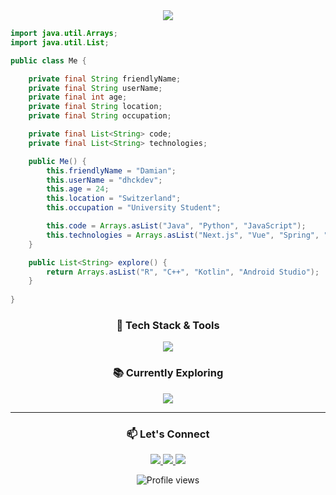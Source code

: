 <div align="center">
  <a href="https://git.io/typing-svg">
    <img src="https://readme-typing-svg.demolab.com/?lines=$whoami;%20dhckdev;welcome+to+my+github&size=40&center=False&height=60&width=500&duration=3000" /></a>
</div>

<div>
  
```java
import java.util.Arrays;
import java.util.List;

public class Me {

    private final String friendlyName;
    private final String userName;
    private final int age;
    private final String location;
    private final String occupation;

    private final List<String> code;
    private final List<String> technologies;

    public Me() {
        this.friendlyName = "Damian";
        this.userName = "dhckdev";
        this.age = 24;
        this.location = "Switzerland";
        this.occupation = "University Student";

        this.code = Arrays.asList("Java", "Python", "JavaScript");
        this.technologies = Arrays.asList("Next.js", "Vue", "Spring", "npm");
    }

    public List<String> explore() {
        return Arrays.asList("R", "C++", "Kotlin", "Android Studio");
    }
    
}
```
</div>

<h3 align="center">🚀 Tech Stack & Tools</h3>

<p align="center">
  <a href="https://skillicons.dev">
    <img src="https://skillicons.dev/icons?i=java,js,py,html,nextjs,npm,spring,vue&perline=4" />
  </a>
</p>

<h3 align="center">📚 Currently Exploring </h3>

<p align="center">
  <a href="https://skillicons.dev">
    <img src="https://skillicons.dev/icons?i=r,cpp,kotlin,androidstudio" />
  </a>
</p>

---

<h3 align="center">📫 Let's Connect </h3>

<p align="center">
  <a href="https://discord.com/users/dhckdev">
    <img src="https://skillicons.dev/icons?i=discord" />
  </a>
  <a href="https://www.linkedin.com/in/damian-huckele-164bb3197">
    <img src="https://skillicons.dev/icons?i=linkedin" />
  </a>
  <a href="https://dev.to/dhckdev">
    <img src="https://skillicons.dev/icons?i=devto" />
  </a>
</p>

<p align="center">
  <img src="https://komarev.com/ghpvc/?username=dhckdev&style=flat-square&color=blue" alt="Profile views"/>
</p>
